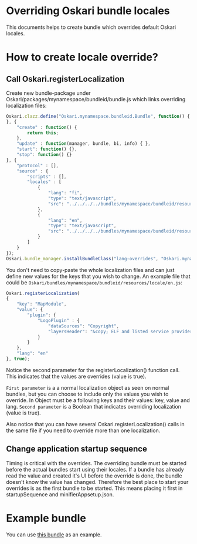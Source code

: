 # Overriding Oskari bundle locales

This documents helps to create bundle which overrides default Oskari locales.

# How to create locale override?

## Call Oskari.registerLocalization 

Create new bundle-package under Oskari/packages/mynamespace/bundleid/bundle.js which links
overriding localization files:

```javascript
Oskari.clazz.define("Oskari.mynamespace.bundleid.Bundle", function() {
}, {
    "create" : function() {
        return this;
    },
    "update" : function(manager, bundle, bi, info) { },
    "start": function() {},
    "stop": function() {}
}, {
    "protocol" : [],
    "source" : {
        "scripts" : [],
        "locales" : [
            {
                "lang": "fi",
                "type": "text/javascript",
                "src": "../../../../bundles/mynamespace/bundleid/resources/locale/fi.js"
            },
            {
                "lang": "en",
                "type": "text/javascript",
                "src": "../../../../bundles/mynamespace/bundleid/resources/locale/en.js"
            }
        ]
    }
});
Oskari.bundle_manager.installBundleClass("lang-overrides", "Oskari.mynamespace.bundleid.Bundle");
```

You don't need to copy-paste the whole localization files and can just define new values for the keys that you wish to change.
An example file that could be `Oskari/bundles/mynamespace/bundleid/resources/locale/en.js`:

```javascript
Oskari.registerLocalization(
{
    "key": "MapModule",
    "value": {
        "plugin": { 
            "LogoPlugin" : { 
                "dataSources": "Copyright",
                "layersHeader": "&copy; ELF and listed service providers"
            }
        } 
    }, 
    "lang": "en"
}, true);
```

Notice the second parameter for the registerLocalization() function call.
This indicates that the values are overrides (value is true).

`First parameter` is a a normal localization object as seen on normal bundles, but you can choose to include only the values
you wish to override. In Object must be a following keys and their values: key, value and lang.
`Second parameter` is a Boolean that indicates overriding localization (value is true).

Also notice that you can have several Oskari.registerLocalization() calls in the same file if you need to override more than
one localization.

## Change application startup sequence

Timing is critical with the overrides. The overriding bundle must be started before the actual bundles start using their locales.
If a bundle has already read the value and created it's UI before the override is done, the bundle doesn't know the value has changed.
Therefore the best place to start your overrides is as the first bundle to be started. This means
placing it first in startupSequence and minifierAppsetup.json.

# Example bundle

You can use [this bundle](https://github.com/nls-oskari/oskari/blob/develop/packages/elf/bundle/elf-lang-overrides/bundle.js) as an example.

